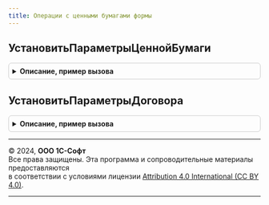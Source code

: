 ```yaml
---
title: Операции с ценными бумагами формы
---
```



## УстановитьПараметрыЦеннойБумаги
<details style="margin: 1em 0; padding: 0.5em; border: 1px solid #ccc; border-radius: 6px;">

<summary style="font-weight: bold; cursor: pointer;">Описание, пример вызова</summary>

```bsl

Процедура УстановитьПараметрыЦеннойБумаги(Форма) Экспорт
```

Пример вызова
```bsl
ОперацииСЦеннымиБумагамиФормы.УстановитьПараметрыЦеннойБумаги(Форма) 
```
</details>

## УстановитьПараметрыДоговора
<details style="margin: 1em 0; padding: 0.5em; border: 1px solid #ccc; border-radius: 6px;">

<summary style="font-weight: bold; cursor: pointer;">Описание, пример вызова</summary>

```bsl

Процедура УстановитьПараметрыДоговора(Форма) Экспорт
```

Пример вызова
```bsl
ОперацииСЦеннымиБумагамиФормы.УстановитьПараметрыДоговора(Форма));
```
</details>

---

© 2024, **ООО 1С-Софт**  
Все права защищены. Эта программа и сопроводительные материалы предоставляются  
в соответствии с условиями лицензии [Attribution 4.0 International (CC BY 4.0)](https://creativecommons.org/licenses/by/4.0/legalcode).

---
